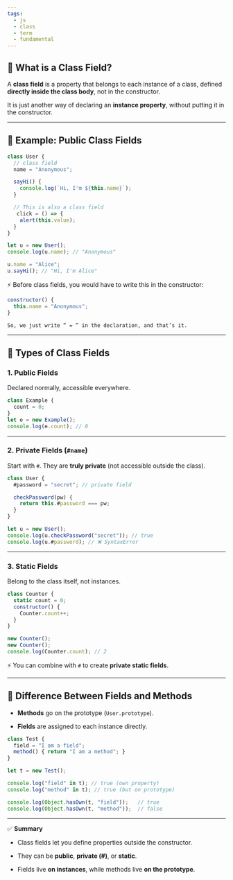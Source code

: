 ```yaml
---
tags: 
  - js
  - class
  - term
  - fundamental
---
```


## 🔹 What is a Class Field?

A **class field** is a property that belongs to each instance of a class, defined **directly inside the class body**, not in the constructor.

It is just another way of declaring an **instance property**, without putting it in the constructor.

---

## 🔹 Example: Public Class Fields

```js
class User {
  // class field
  name = "Anonymous";

  sayHi() {
    console.log(`Hi, I'm ${this.name}`);
  }

  // This is also a class field
   click = () => {
    alert(this.value);
  } 
}

let u = new User();
console.log(u.name); // "Anonymous"

u.name = "Alice";
u.sayHi(); // "Hi, I'm Alice"
```

⚡ Before class fields, you would have to write this in the constructor:

```js
constructor() {
  this.name = "Anonymous";
}
```

```ad-note
So, we just write “ = ” in the declaration, and that’s it.
```

---

## 🔹 Types of Class Fields

### 1. **Public Fields**

Declared normally, accessible everywhere.

```js
class Example {
  count = 0;
}
let e = new Example();
console.log(e.count); // 0
```

---

### 2. **Private Fields** (`#name`)

Start with `#`. They are **truly private** (not accessible outside the class).

```js
class User {
  #password = "secret"; // private field

  checkPassword(pw) {
    return this.#password === pw;
  }
}

let u = new User();
console.log(u.checkPassword("secret")); // true
console.log(u.#password); // ❌ SyntaxError
```

---

### 3. **Static Fields**

Belong to the class itself, not instances.

```js
class Counter {
  static count = 0;
  constructor() {
    Counter.count++;
  }
}

new Counter();
new Counter();
console.log(Counter.count); // 2
```

⚡ You can combine with `#` to create **private static fields**.

---

## 🔹 Difference Between Fields and Methods

- **Methods** go on the prototype (`User.prototype`).
    
- **Fields** are assigned to each instance directly.
    

```js
class Test {
  field = "I am a field";
  method() { return "I am a method"; }
}

let t = new Test();

console.log("field" in t); // true (own property)
console.log("method" in t); // true (but on prototype)

console.log(Object.hasOwn(t, "field"));   // true
console.log(Object.hasOwn(t, "method"));  // false
```

---

✅ **Summary**

- Class fields let you define properties outside the constructor.
    
- They can be **public**, **private (#)**, or **static**.
    
- Fields live **on instances**, while methods live **on the prototype**.
    